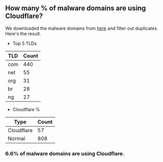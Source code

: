 ## How many % of malware domains are using Cloudflare?


We downloaded the malware domains from [here](https://urlhaus.abuse.ch) and filter out duplicates.
Here's the result.


[//]: # (start replacement)


- Top 5 TLDs

| TLD | Count |
| --- | --- |
| com | 440 |
| net | 55 |
| org | 31 |
| br | 28 |
| ng | 27 |


- Cloudflare %

| Type | Count |
| --- | --- |
| Cloudflare | 57 |
| Normal | 808 |


### 6.6% of malware domains are using Cloudflare.
